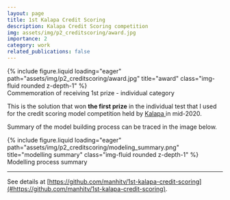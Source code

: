 ```yaml
---
layout: page
title: 1st Kalapa Credit Scoring
description: Kalapa Credit Scoring competition
img: assets/img/p2_creditscoring/award.jpg
importance: 2
category: work
related_publications: false
---
```



<div class="row">
    <div class="col-sm mt-3 mt-md-0">
        {% include figure.liquid loading="eager" path="assets/img/p2_creditscoring/award.jpg" title="award" class="img-fluid rounded z-depth-1" %}
    </div>
</div>
<div class="caption">
    Commemoration of receiving 1st prize - individual category
</div>

This is the solution that won **the first prize** in the individual test that I used for the credit scoring model competition held by <a href='https://challenge.kalapa.vn'>Kalapa </a> in mid-2020. 

Summary of the model building process can be traced in the image below. 

<div class="row">
    <div class="col-sm mt-3 mt-md-0">
        {% include figure.liquid loading="eager" path="assets/img/p2_creditscoring/modeling_summary.png" title="modelling summary" class="img-fluid rounded z-depth-1" %}
    </div>
</div>
<div class="caption">
    Modelling process summary
</div>

---

See details at [https://github.com/manhitv/1st-kalapa-credit-scoring](#https://github.com/manhitv/1st-kalapa-credit-scoring).

